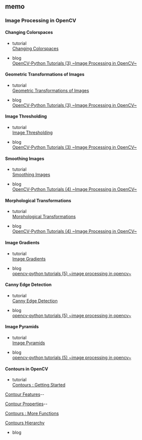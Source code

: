 ## memo

### Image Processing in OpenCV

#### Changing Colorspaces

- tutorial  
 [Changing Colorspaces](http://opencv-python-tutroals.readthedocs.io/en/latest/py_tutorials/py_imgproc/py_colorspaces/py_colorspaces.html#converting-colorspaces)

- blog  
 [OpenCV-Python Tutorials (3) ~Image Processing in OpenCV~](http://asdm.hatenablog.com/entry/2016/01/13/162317)



#### Geometric Transformations of Images

- tutorial  
 [Geometric Transformations of Images](http://opencv-python-tutroals.readthedocs.io/en/latest/py_tutorials/py_imgproc/py_geometric_transformations/py_geometric_transformations.html#geometric-transformations)

- blog  
 [OpenCV-Python Tutorials (3) ~Image Processing in OpenCV~](http://asdm.hatenablog.com/entry/2016/01/13/162317)



#### Image Thresholding

- tutorial  
 [Image Thresholding](http://opencv-python-tutroals.readthedocs.io/en/latest/py_tutorials/py_imgproc/py_thresholding/py_thresholding.html#thresholding)

- blog  
 [OpenCV-Python Tutorials (3) ~Image Processing in OpenCV~](http://asdm.hatenablog.com/entry/2016/01/13/162317)



#### Smoothing Images

- tutorial  
 [Smoothing Images](http://opencv-python-tutroals.readthedocs.io/en/latest/py_tutorials/py_imgproc/py_filtering/py_filtering.html#filtering)

- blog  
 [OpenCV-Python Tutorials (4) ~Image Processing in OpenCV~](http://asdm.hatenablog.com/entry/2016/02/16/165206)



#### Morphological Transformations

- tutorial  
 [Morphological Transformations](http://opencv-python-tutroals.readthedocs.io/en/latest/py_tutorials/py_imgproc/py_morphological_ops/py_morphological_ops.html#morphological-ops)

- blog  
  [OpenCV-Python Tutorials (4) ~Image Processing in OpenCV~](http://asdm.hatenablog.com/entry/2016/02/16/165206)



#### Image Gradients

- tutorial  
 [Image Gradients](http://opencv-python-tutroals.readthedocs.io/en/latest/py_tutorials/py_imgproc/py_gradients/py_gradients.html#gradients)

- blog  
 [opencv-python tutorials (5) ~image processing in opencv~](http://asdm.hatenablog.com/entry/2016/02/22/180206)



#### Canny Edge Detection

- tutorial  
 [Canny Edge Detection](http://opencv-python-tutroals.readthedocs.io/en/latest/py_tutorials/py_imgproc/py_canny/py_canny.html#canny-edge-detection)

- blog  
 [opencv-python tutorials (5) ~image processing in opencv~](http://asdm.hatenablog.com/entry/2016/02/22/180206)



#### Image Pyramids

- tutorial  
 [Image Pyramids](http://opencv-python-tutroals.readthedocs.io/en/latest/py_tutorials/py_imgproc/py_pyramids/py_pyramids.html#pyramids)

- blog  
 [opencv-python tutorials (5) ~image processing in opencv~](http://asdm.hatenablog.com/entry/2016/02/22/180206)



#### Contours in OpenCV

- tutorial  
 [Contours : Getting Started](http://opencv-python-tutroals.readthedocs.io/en/latest/py_tutorials/py_imgproc/py_contours/py_contours_begin/py_contours_begin.html#contours-getting-started)  

 [Contour Features](http://opencv-python-tutroals.readthedocs.io/en/latest/py_tutorials/py_imgproc/py_contours/py_contour_features/py_contour_features.html#contour-features)--

 [Contour Properties](http://opencv-python-tutroals.readthedocs.io/en/latest/py_tutorials/py_imgproc/py_contours/py_contour_properties/py_contour_properties.html#contour-properties)--

 [Contours : More Functions](http://opencv-python-tutroals.readthedocs.io/en/latest/py_tutorials/py_imgproc/py_contours/py_contours_more_functions/py_contours_more_functions.html#contours-more-functions)  

 [Contours Hierarchy](http://opencv-python-tutroals.readthedocs.io/en/latest/py_tutorials/py_imgproc/py_contours/py_contours_hierarchy/py_contours_hierarchy.html#contours-hierarchy)  

- blog


